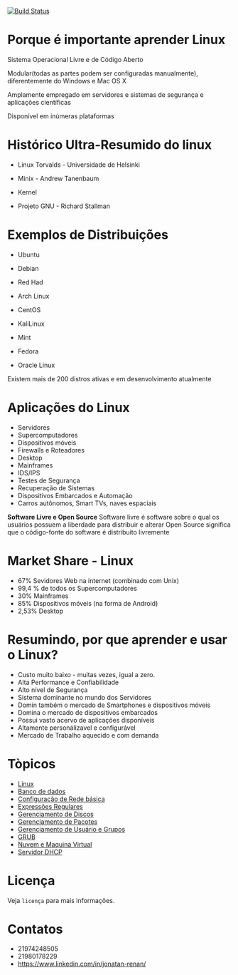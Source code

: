 [![Build Status](https://travis-ci.org/joemccann/dillinger.svg?branch=master)](https://travis-ci.org/joemccann/dillinger)

# Porque é importante aprender Linux
Sistema Operacional Livre e de Código Aberto


Modular(todas as partes podem ser configuradas manualmente), diferentemente do Windows e Mac OS X


Amplamente empregado em servidores e sistemas de segurança e aplicações científicas


Disponível em inúmeras plataformas


# Histórico Ultra-Resumido do linux

* Linux Torvalds - Universidade de Helsinki
  
* Minix - Andrew Tanenbaum
  
* Kernel
  
* Projeto GNU - Richard Stallman
  

# Exemplos de Distribuições

* Ubuntu
  
* Debian
  
* Red Had
  
* Arch Linux 
  
* CentOS
  
* KaliLinux
  
* Mint
  
* Fedora
  
* Oracle Linux
  

Existem mais de 200 distros ativas e em desenvolvimento atualmente


# Aplicações do Linux

* Servidores
* Supercomputadores
* Dispositivos móveis
* Firewalls e Roteadores
* Desktop
* Mainframes
* IDS/IPS
* Testes de Segurança
* Recuperação de Sistemas
* Dispositivos Embarcados e Automação
* Carros autônomos, Smart TVs, naves espaciais

**Software Livre e Open Source**
Software livre é software sobre o qual os usuários possuem a liberdade para distribuir e alterar
Open Source significa que o código-fonte do software é distribuito livremente

# Market Share - Linux
* 67% Sevidores Web na internet (combinado com Unix)
* 99,4 % de todos os Supercomputadores
* 30% Mainframes
* 85% Dispositivos móveis (na forma de Android)
* 2,53% Desktop

# Resumindo, por que aprender e usar o Linux?
* Custo muito baixo - muitas vezes, igual a zero.
* Alta Performance e Confiabilidade
* Alto nível de Segurança
* Sistema dominante no mundo dos Servidores
* Domin também o mercado de Smartphones e dispositivos móveis
* Domina o mercado de dispositivos embarcados
* Possui vasto acervo de aplicações disponíveis
* Altamente personálizavel e configurável
* Mercado de Trabalho aquecido e com demanda

# Tòpicos

* <a href="src/notebooks/README-LINUX.md" target="_self">Linux</a>
* <a href="src/notebooks/README-BD.md" target="_self">Banco de dados</a>
* <a href="src/notebooks/README-REDES.md" target="_self">Configuração de Rede básica</a>
* <a href="src/notebooks/README-EXPR.md" target="_self">Expressões Regulares</a>
* <a href="src/notebooks/README-DISCOS.md" target="_self">Gerenciamento de Discos</a>
* <a href="src/notebooks/README-PACOTES.md" target="_self">Gerenciamento de Pacotes</a>
* <a href="src/notebooks/README-USER-GRP.md" target="_self">Gerenciamento de Usuário e Grupos</a>
* <a href="src/notebooks/README-GRUB.md" target="_self">GRUB</a>
* <a href="src/notebooks/README-NUVEM.md" target="_self">Nuvem e Maquina Virtual</a>
* <a href="src/notebooks/README-DHCP.md" target="_self">Servidor DHCP</a>

# Licença
Veja ```licença``` para mais informações.

# Contatos
* 21974248505
* 21980178229
* https://www.linkedin.com/in/jonatan-renan/